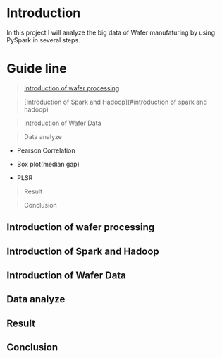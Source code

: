 # Introduction
In this project I will analyze the big data of Wafer manufaturing by using PySpark in several steps.
# Guide line

> [Introduction of wafer processing](#introduction) 

> [Introduction of Spark and Hadoop](#introduction of spark and hadoop)

> Introduction of Wafer Data 

> Data analyze

   - Pearson Correlation
  
   - Box plot(median gap)
  
   - PLSR

> Result

> Conclusion

## Introduction of wafer processing
## Introduction of Spark and Hadoop
## Introduction of Wafer Data 
## Data analyze
## Result
## Conclusion
